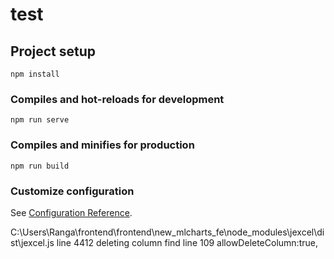 # test

## Project setup
```
npm install
```

### Compiles and hot-reloads for development
```
npm run serve
```

### Compiles and minifies for production
```
npm run build
```

### Customize configuration
See [Configuration Reference](https://cli.vuejs.org/config/).

C:\Users\Ranga\frontend\frontend\new_mlcharts_fe\node_modules\jexcel\dist\jexcel.js
line 4412 deleting column
find line 109 allowDeleteColumn:true,